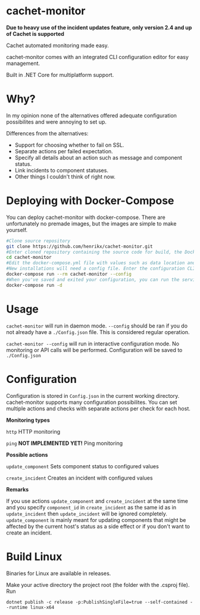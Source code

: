 # cachet-monitor

**Due to heavy use of the incident updates feature, only version 2.4 and up of Cachet is supported**

Cachet automated monitoring made easy.

cachet-monitor comes with an integrated CLI configuration editor for easy management.

Built in .NET Core for multiplatform support.

# Why?
In my opinion none of the alternatives offered adequate configuration possibilites and were annoying to set up.

Differences from the alternatives:
* Support for choosing whether to fail on SSL.
* Separate actions per failed expectation.
* Specify all details about an action such as message and component status.
* Link incidents to component statuses.
* Other things I couldn't think of right now.

# Deploying with Docker-Compose
You can deploy cachet-monitor with docker-compose. There are unfortunately no premade images, but the images are simple to make yourself.

```bash
#Clone source repository
git clone https://github.com/henrikx/cachet-monitor.git
#Enter cloned repository containing the source code for build, the Dockerfile and the docker-compose.yml file.
cd cachet-monitor
#Edit the docker-compose.yml file with values such as data location and restart values.
#New installations will need a config file. Enter the configuration CLI like so:
docker-compose run --rm cachet-monitor --config
#When you've saved and exited your configuration, you can run the service
docker-compose run -d
```
# Usage
`cachet-monitor` will run in daemon mode. `--config` should be ran if you do not already have a `./Config.json` file. This is considered regular operation.

`cachet-monitor --config`  will run in interactive configuration mode. No monitoring or API calls will be performed. Configuration will be saved to `./Config.json`

# Configuration
Configuration is stored in `Config.json` in the current working directory.
cachet-monitor supports many configuration possibilites. You can set multiple actions and checks with separate actions per check for each host.


**Monitoring types**

`http` HTTP monitoring

`ping` **NOT IMPLEMENTED YET!** Ping monitoring


**Possible actions**

`update_component` Sets component status to configured values

`create_incident` Creates an incident with configured values


**Remarks**

If you use actions `update_component` and `create_incident` at the same time and you specify `component_id` in `create_incident` as the same id as in  `update_incident` then  `update_incident` will be ignored completely. `update_component` is mainly meant for updating components that might be affected by the current host's status as a side effect or if you don't want to create an incident.

# Build Linux
Binaries for Linux are available in releases.

Make your active directory the project root (the folder with the .csproj file).
Run 
```
dotnet publish -c release -p:PublishSingleFile=true --self-contained --runtime linux-x64
```
